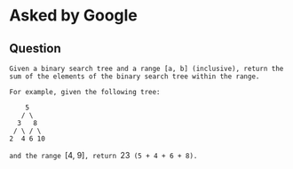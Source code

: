 # Asked by Google

## Question

`Given a binary search tree and a range [a, b] (inclusive), return the sum of the elements of the binary search tree within the range.`

`For example, given the following tree:`

        5
       / \
      3   8
     / \ / \
    2  4 6 10
`and the range `[4, 9]`, return `23` (5 + 4 + 6 + 8).`
